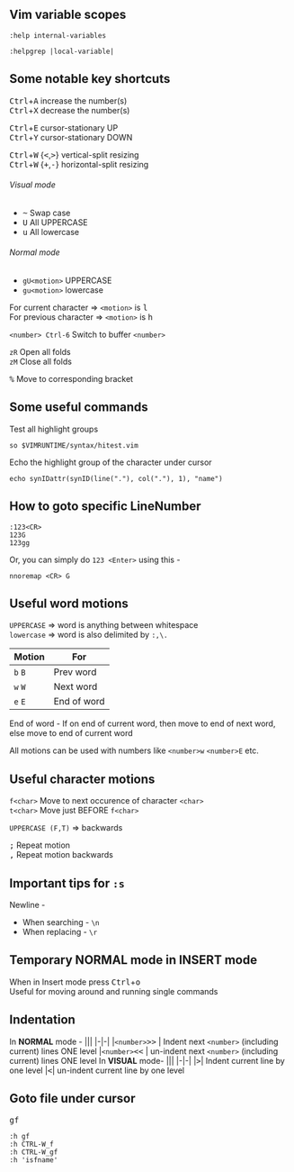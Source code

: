 Vim variable scopes
-------------------
```vim
:help internal-variables
```
```vim
:helpgrep |local-variable|
```

Some notable key shortcuts
--------------------------
<kbd>Ctrl</kbd>+<kbd>A</kbd>					increase the number(s)  
<kbd>Ctrl</kbd>+<kbd>X</kbd>					decrease the number(s)  

<kbd>Ctrl</kbd>+<kbd>E</kbd>					cursor-stationary UP  
<kbd>Ctrl</kbd>+<kbd>Y</kbd>					cursor-stationary DOWN

<kbd>Ctrl</kbd>+<kbd>W</kbd> <number> {<kbd><</kbd>,<kbd>></kbd>}		vertical-split resizing  
<kbd>Ctrl</kbd>+<kbd>W</kbd> <number> {<kbd>+</kbd>,<kbd>-</kbd>}		horizontal-split resizing

###### Visual mode
- <kbd>~</kbd> Swap case  
- <kbd>U</kbd> All UPPERCASE  
- <kbd>u</kbd> All lowercase

###### Normal mode
- `gU<motion>` UPPERCASE
- `gu<motion>` lowercase

For current character  => `<motion>` is <kbd>l</kbd>  
For previous character => `<motion>` is <kbd>h</kbd>


`<number> Ctrl-6`			Switch to buffer `<number>`

`zR`						Open all folds  
`zM`						Close all folds

<kbd>%</kbd>							Move to corresponding bracket


Some useful commands
-------------------
Test all highlight groups
```vim
so $VIMRUNTIME/syntax/hitest.vim
```

Echo the highlight group of the character under cursor
```vim
echo synIDattr(synID(line("."), col("."), 1), "name")
```

How to goto specific LineNumber
-------------------------------
 `:123<CR>`  
 `123G`  
 `123gg`

 Or, you can simply do `123 <Enter>` using this -
```vim
nnoremap <CR> G
```


Useful word motions
--------------
 `UPPERCASE` => word is anything between whitespace  
 `lowercase` => word is also delimited by `:,\.`

| Motion | For  |
|--------|---------|
| `b` `B`	|	Prev word  |
| `w` `W` |	Next word|
| `e` `E`	|	End of word|

End of word - If on end of current word, then move to end of next word, else move to end of current word

 All motions can be used with numbers like `<number>w` `<number>E` etc.


Useful character motions
------------------------
 `f<char>`		Move to next occurence of character `<char>`  
 `t<char>`		Move just BEFORE `f<char>`

 `UPPERCASE (F,T)` => backwards

 <kbd>;</kbd>	Repeat motion  
 <kbd>,</kbd>	Repeat motion backwards


Important tips for `:s`
------------------
 Newline -
  *	When searching - `\n`
  *	When replacing - `\r`


Temporary NORMAL mode in INSERT mode
----------------------------
 When in Insert mode
 press <kbd>Ctrl</kbd>+<kbd>o</kbd>  
 Useful for moving around and running single commands

Indentation
-----------
In __NORMAL__ mode -
|||
|-|-|
|`<number>`<kbd>></kbd><kbd>></kbd> | Indent next `<number>` (including current) lines ONE level
|`<number>`<kbd><</kbd><kbd><</kbd> | un-indent next `<number>` (including current) lines ONE level
In __VISUAL__ mode-
|||
|-|-|
|<kbd>></kbd>| Indent current line by one level
|<kbd><</kbd>| un-indent current line by one level

Goto file under cursor
---------------------
<kbd>g</kbd><kbd>f</kbd>
```vim
:h gf
:h CTRL-W_f
:h CTRL-W_gf
:h 'isfname'
```
